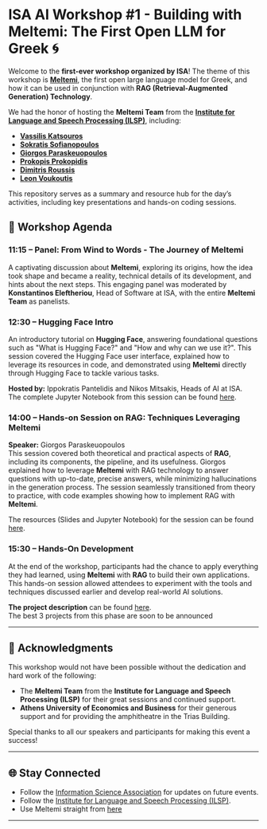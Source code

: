 # ISA AI Workshop #1 - Building with Meltemi: The First Open LLM for Greek 🌀

Welcome to the **first-ever workshop organized by ISA**! The theme of this workshop is [**Meltemi**](https://www.ilsp.gr/news/meltemi/), the first open large language model for Greek, and how it can be used in conjunction with **RAG (Retrieval-Augmented Generation) Technology**.  

We had the honor of hosting the **Meltemi Team** from the [**Institute for Language and Speech Processing (ILSP)**](https://www.ilsp.gr/en/home-2/), including:  

- [**Vassilis Katsouros**](https://www.linkedin.com/in/vassilis-katsouros-bb07751b0/)  
- [**Sokratis Sofianopoulos**](https://www.linkedin.com/in/sokratis-sofianopoulos-ba624b6/)  
- [**Giorgos Paraskeuopoulos**](https://www.linkedin.com/in/geopar/)  
- [**Prokopis Prokopidis**](https://www.linkedin.com/in/prokopis-prokopidis-6891a6150/)  
- [**Dimitris Roussis**](https://www.linkedin.com/in/dimitrios-roussis/)  
- [**Leon Voukoutis**](https://www.linkedin.com/in/leon-voukoutis-867761301/)  

This repository serves as a summary and resource hub for the day’s activities, including key presentations and hands-on coding sessions.

## 📅 Workshop Agenda

### **11:15 – Panel: From Wind to Words - The Journey of Meltemi**
A captivating discussion about **Meltemi**, exploring its origins, how the idea took shape and became a reality, technical details of its development, and hints about the next steps. This engaging panel was moderated by **Konstantinos Eleftheriou**, Head of Software at ISA, with the entire **Meltemi Team** as panelists.

### **12:30 – Hugging Face Intro**
An introductory tutorial on **Hugging Face**, answering foundational questions such as "What is Hugging Face?" and "How and why can we use it?". This session covered the Hugging Face user interface, explained how to leverage its resources in code, and demonstrated using **Meltemi** directly through Hugging Face to tackle various tasks. 

**Hosted by:** Ippokratis Pantelidis and Nikos Mitsakis, Heads of AI at ISA.  
The complete Jupyter Notebook from this session can be found [here](https://github.com/infosciassoc/Meltemi-Workshop/blob/main/Hugging%20Face%20Intro/Hugging_Face_Intro.ipynb).

### **14:00 – Hands-on Session on RAG: Techniques Leveraging Meltemi**
**Speaker:** Giorgos Paraskeuopoulos  
This session covered both theoretical and practical aspects of **RAG**, including its components, the pipeline, and its usefulness. Giorgos explained how to leverage **Meltemi** with RAG technology to answer questions with up-to-date, precise answers, while minimizing hallucinations in the generation process. The session seamlessly transitioned from theory to practice, with code examples showing how to implement RAG with **Meltemi**.

The resources (Slides and Jupyter Notebook) for the session can be found [here](https://github.com/infosciassoc/Meltemi-Workshop/tree/main/RAG%20Session).

### **15:30 – Hands-On Development**
At the end of the workshop, participants had the chance to apply everything they had learned, using **Meltemi** with **RAG** to build their own applications. This hands-on session allowed attendees to experiment with the tools and techniques discussed earlier and develop real-world AI solutions.  

**The project description** can be found [here](https://github.com/infosciassoc/Meltemi-Workshop/blob/main/Hands-On%20Development/Project_Description.pdf).  
The best 3 projects from this phase are soon to be announced

---

## 🙌 Acknowledgments

This workshop would not have been possible without the dedication and hard work of the following:  
- The **Meltemi Team** from the **Institute for Language and Speech Processing (ILSP)** for their great sessions and continued support.
- **Athens University of Economics and Business** for their generous support and for providing the amphitheatre in the Trias Building.

Special thanks to all our speakers and participants for making this event a success!

---

## 🌐 Stay Connected
- Follow the [Information Science Association](https://linktr.ee/infosciassoc?fbclid=PAZXh0bgNhZW0CMTEAAaa_snzbL5HR2VZW6YEUyCCZ5PujY594YXBrrOhnY7Ga9h5a5tjupAXVznc_aem_ISJ-vHH8_WG0KWVZAxVkNg) for updates on future events.  
- Follow the [Institute for Language and Speech Processing (ILSP)](https://www.linkedin.com/company/ilsp-athenarc/posts/?feedView=all).
- Use Meltemi straight from [here](https://huggingface.co/ilsp/Meltemi-7B-Instruct-v1.5)

---
